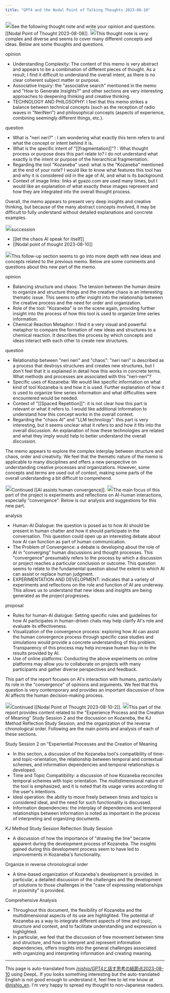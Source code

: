 ```yaml
---
title: "GPT4 and the Nodal Point of Talking Thoughts 2023-08-10"
---
```


<img src='https://scrapbox.io/api/pages/nishio-en/nishio/icon' alt='nishio.icon' height="19.5"/>See the following thought note and write your opinion and questions:[[Nodal Point of Thought 2023-08-08]].
<img src='https://scrapbox.io/api/pages/nishio-en/GPT/icon' alt='GPT.icon' height="19.5"/>This thought note is very complex and diverse and seems to cover many different concepts and ideas. Below are some thoughts and questions.

opinion
- Understanding Complexity: The content of this memo is very abstract and appears to be a combination of different pieces of thought. As a result, I find it difficult to understand the overall intent, as there is no clear coherent subject matter or purpose.
- Associative Inquiry: the "associative search" mentioned in the memo and "How to Generate Insights?" and other sections are very interesting approaches to deepening thinking and creative thinking.
- TECHNOLOGY AND PHILOSOPHY: I feel that this memo strikes a balance between technical concepts (such as the reception of radio waves in "NeriNeri") and philosophical concepts (aspects of experience, combining seemingly different things, etc.).

question
- What is "neri neri?" : I am wondering what exactly this term refers to and what the concept or intent behind it is.
- What is the specific intent of "[[fragmentation]]"? : What thought process or purpose does this part relate to? I do not understand what exactly is the intent or purpose of the hierarchical fragmentation.
- Regarding the tool "Kozaneba" used: what is the "Kozaneba" mentioned at the end of your note? I would like to know what features this tool has and why it is considered old in the age of AI, and what is its background.
- Context of image links: links at gyazo.com are used many times, but I would like an explanation of what exactly these images represent and how they are integrated into the overall thought process.

Overall, the memo appears to present very deep insights and creative thinking, but because of the many abstract concepts involved, it may be difficult to fully understand without detailed explanations and concrete examples.

<img src='https://scrapbox.io/api/pages/nishio-en/nishio/icon' alt='nishio.icon' height="19.5"/>succession
- [[let the chaos AI speak for itself]]
- [[Nodal point of thought 2023-08-10]]

<img src='https://scrapbox.io/api/pages/nishio-en/GPT/icon' alt='GPT.icon' height="19.5"/>This follow-up section seems to go into more depth with new ideas and concepts related to the previous memo. Below are some comments and questions about this new part of the memo.

opinion
- Balancing structure and chaos: The tension between the human desire to organize and structure things and the creative chaos is an interesting thematic issue. This seems to offer insight into the relationship between the creative process and the need for order and organization.
- Role of the tool: "Kozaneba" is on the scene again, providing further insight into the process of how this tool is used to organize time series information.
- Chemical Reaction Metaphor: I find it a very visual and powerful metaphor to compare the formation of new ideas and structures to a chemical reaction. It describes the process by which concepts and ideas interact with each other to create new structures.

question
- Relationship between "neri neri" and "chaos": "neri neri" is described as a process that destroys structures and creates new structures, but I don't feel that it is explained in detail how this works in concrete terms. What methods and processes are associated with this "neri-neri"?
- Specific uses of Kozaneba: We would like specific information on what kind of tool Kozaneba is and how it is used. Further explanation of how it is used to organize time series information and what difficulties were encountered would be needed.
- Context of "[[Spaced Repetition]]": it is not clear how this part is relevant or what it refers to. I would like additional information to understand how this concept works in the overall context.
- Regarding the "chaos AI" and "LLM technology": this part is very interesting, but it seems unclear what it refers to and how it fits into the overall discussion. An explanation of how these technologies are related and what they imply would help to better understand the overall discussion.

The memo appears to explore the complex interplay between structure and chaos, order and creativity. We feel that the thematic nature of the memo is applicable to many disciplines and offers a new perspective on understanding creative processes and organizations. However, some concepts and terms are used out of context, making some parts of the overall understanding a bit difficult to comprehend.

<img src='https://scrapbox.io/api/pages/nishio-en/nishio/icon' alt='nishio.icon' height="19.5"/>Continued [[AI assists human convergence]].
<img src='https://scrapbox.io/api/pages/nishio-en/gpt/icon' alt='gpt.icon' height="19.5"/>The main focus of this part of the project is experiments and reflections on AI-human interactions, especially "convergence". Below is our analysis and suggestions for this new part.

analysis
- Human-AI Dialogue: the question is posed as to how AI should be present in human chatter and how it should participate in the conversation. This question could open up an interesting debate about how AI can function as part of human communication.
- The Problem of Convergence: a debate is developing about the role of AI in "converging" human discussions and thought processes. This "convergence" presumably refers to the process by which a discussion or project reaches a particular conclusion or outcome. This question seems to relate to the fundamental question about the extent to which AI can assist or replace human judgment.
- EXPERIMENTATION AND DEVELOPMENT: indicates that a variety of experiments and reflections on the role and function of AI are underway. This allows us to understand that new ideas and insights are being generated as the project progresses.

proposal
- Rules for human-AI dialogue: Setting specific rules and guidelines for how AI participates in human-driven chats may help clarify AI's role and evaluate its effectiveness.
- Visualization of the convergence process: exploring how AI can assist the human convergence process through specific case studies and simulations would provide a concrete understanding of this problem. Transparency of this process may help increase human buy-in to the results provided by AI.
- Use of online platforms: Conducting the above experiments on online platforms may allow you to collaborate on projects with many participants and gather diverse perspectives and feedback.

This part of the report focuses on AI's interaction with humans, particularly its role in the "convergence" of opinions and arguments. We feel that this question is very contemporary and provides an important discussion of how AI affects the human decision-making process.

<img src='https://scrapbox.io/api/pages/nishio-en/nishio/icon' alt='nishio.icon' height="19.5"/>Continued [[Nodal Point of Thought 2023-08-10-2]].
<img src='https://scrapbox.io/api/pages/nishio-en/gpt/icon' alt='gpt.icon' height="19.5"/>This part of the report provides content related to the "Experience Process and the Creation of Meaning" Study Session 2 and the discussion on Kozaneba, the KJ Method Reflection Study Session, and the organization of the reverse chronological order. Following are the main points and analysis of each of these sections.

Study Session 2 on "Experiential Processes and the Creation of Meaning
- In this section, a discussion of the Kozaneba tool's compatibility of time- and topic-orientation, the relationship between temporal and contextual schemes, and information dependencies and temporal relationships is developed.
- Time and Topic Compatibility: a discussion of how Kozaneba reconciles temporal schemes with topic orientation. The multidimensional nature of the tool is emphasized, and it is noted that its usage varies according to the user's intentions.
- Ideal operation: the ability to move freely between times and topics is considered ideal, and the need for such functionality is discussed.
- Information dependencies: the interplay of dependencies and temporal relationships between information is noted as important in the process of interpreting and organizing documents.

KJ Method Study Session Reflection Study Session
- A discussion of how the importance of "drawing the line" became apparent during the development process of Kozaneba. The insights gained during this development process seem to have led to improvements in Kozaneba's functionality.

Organize in reverse chronological order
- A time-based organization of Kozaneba's development is provided. In particular, a detailed discussion of the challenges and the development of solutions to those challenges in the "case of expressing relationships in proximity" is provided.

Comprehensive Analysis
- Throughout this document, the flexibility of Kozaneba and the multidimensional aspects of its use are highlighted. The potential of Kozaneba as a way to integrate different aspects of time and topic, structure and context, and to facilitate understanding and expression is highlighted.
- In particular, we feel that the discussion of free movement between time and structure, and how to interpret and represent information dependencies, offers insights into the general challenges associated with organizing and interpreting information and creating meaning.


---
This page is auto-translated from [/nishio/GPT4と話す思考の結節点2023-08-10](https://scrapbox.io/nishio/GPT4と話す思考の結節点2023-08-10) using DeepL. If you looks something interesting but the auto-translated English is not good enough to understand it, feel free to let me know at [@nishio_en](https://twitter.com/nishio_en). I'm very happy to spread my thought to non-Japanese readers.